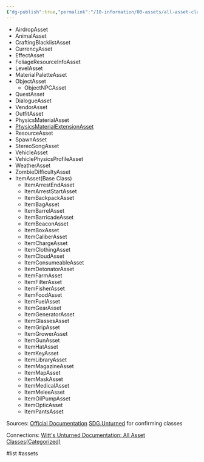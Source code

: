```yaml
---
{"dg-publish":true,"permalink":"/10-information/00-assets/all-asset-classes/","created":"2024-04-09T20:39:59.883+07:00","updated":"2024-04-10T13:29:11.968+07:00"}
---
```


* AirdropAsset
* AnimalAsset
* CraftingBlacklistAsset
* CurrencyAsset
* EffectAsset
* FoliageResourceInfoAsset
* LevelAsset
* MaterialPaletteAsset
* ObjectAsset
	* ObjectNPCAsset
* QuestAsset
* DialogueAsset
* VendorAsset
* OutfitAsset
* PhysicsMaterialAsset
* [PhysicsMaterialExtensionAsset](https://unturned-random-info.vercel.app/10-information/00-assets/physics-material-extension-asset/)
* ResourceAsset
* SpawnAsset
* StereoSongAsset
* VehicleAsset
* VehiclePhysicsProfileAsset
* WeatherAsset
* ZombieDifficultyAsset
* ItemAsset(Base Class)
	- ItemArrestEndAsset
	- ItemArrestStartAsset
	- ItemBackpackAsset
	- ItemBagAsset
	- ItemBarrelAsset
	- ItemBarricadeAsset
	- ItemBeaconAsset
	- ItemBoxAsset
	- ItemCaliberAsset
	- ItemChargeAsset
	- ItemClothingAsset
	- ItemCloudAsset
	- ItemConsumeableAsset
	- ItemDetonatorAsset
	- ItemFarmAsset
	- ItemFilterAsset
	- ItemFisherAsset
	- ItemFoodAsset
	- ItemFuelAsset
	- ItemGearAsset
	- ItemGeneratorAsset
	- ItemGlassesAsset
	- ItemGripAsset
	- ItemGrowerAsset
	- ItemGunAsset
	- ItemHatAsset
	- ItemKeyAsset
	- ItemLibraryAsset
	- ItemMagazineAsset
	- ItemMapAsset
	- ItemMaskAsset
	- ItemMedicalAsset
	- ItemMeleeAsset
	- ItemOilPumpAsset
	- ItemOpticAsset
	- ItemPantsAsset

Sources:
[Official Documentation](https://docs.smartlydressedgames.com/en/stable/) 
[SDG.Unturned](https://github.com/Unturned-Datamining/Unturned-Datamining/tree/linux-client-preview/Assembly-CSharp/SDG.Unturned) for confirming classes

Connections: 
[Witt's Unturned Documentation: All Asset Classes(Categorized)](https://wittummm.gitbook.io/unturned-docs/modding-assets-1/assets/all-classes) 

#list #assets